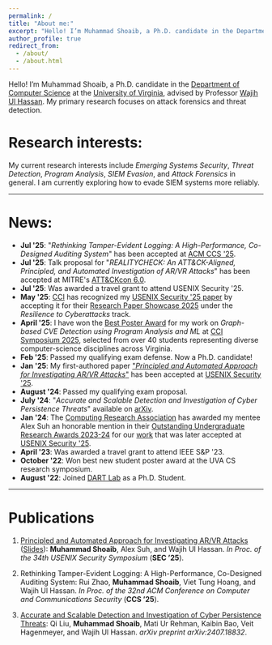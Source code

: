 ```yaml
---
permalink: /
title: "About me:"
excerpt: "Hello! I’m Muhammad Shoaib, a Ph.D. candidate in the Department of Computer Science at the University of Virginia, advised by Professor Wajih Ul Hassan. My primary research focuses on attack forensics and threat detection."
author_profile: true
redirect_from: 
  - /about/
  - /about.html
---
```


Hello! I’m Muhammad Shoaib, a Ph.D. candidate in the [Department of Computer Science](https://engineering.virginia.edu/department/computer-science) at the [University of Virginia](https://www.virginia.edu/), advised by Professor [Wajih Ul Hassan](https://www.cs.virginia.edu/~hur7wv/). My primary research focuses on attack forensics and threat detection.


# Research interests:
My current research interests include *Emerging Systems Security*, *Threat Detection*, *Program Analysis*, *SIEM Evasion*, and *Attack Forensics* in general. I am currently exploring how to evade SIEM systems more reliably.

----

# News:

- **Jul '25**: "*Rethinking Tamper-Evident Logging: A High-Performance, Co-Designed Auditing System*" has been accepted at [ACM CCS '25](https://www.sigsac.org/ccs/CCS2025/).
- **Jul '25**: Talk proposal for "*REALITYCHECK: An ATT&CK-Aligned, Principled, and Automated Investigation of AR/VR Attacks*" has been accepted at MITRE's [ATT&CKcon 6.0](https://na.eventscloud.com/website/82912/).
- **Jul '25**: Was awarded a travel grant to attend USENIX Security '25.
- **May '25**: [CCI](https://cyberinitiative.org/) has recognized my [USENIX Security '25 paper]() by accepting it for their [Research Paper Showcase 2025](https://cyberinitiative.org/research/research-showcase/2025.html) under the *Resilience to Cyberattacks* track.
- **April '25**: I have won the [Best Poster Award](https://cyberinitiative.org/cci-news/2025-news/best-poster-symposium.html#:~:text=Muhammad%20Shoaib%2C%20a%20computer%20science,posters%20from%20students%20across%20Virginia.) for my work on *Graph-based CVE Detection using Program Analysis and ML* at [CCI Symposium 2025](https://cyberinitiative.org/events-programs/events-for-2025/cci-symposium-2025.html), selected from over 40 students representing diverse computer-science disciplines across Virginia.
- **Feb '25**: Passed my qualifying exam defense. Now a Ph.D. candidate!
- **Jan '25**: My first-authored paper ["*Principled and Automated Approach for Investigating AR/VR Attacks*"](https://www.usenix.org/system/files/conference/usenixsecurity25/sec25cycle1-prepub-168-shoaib.pdf) has been accepted at [USENIX Security '25](https://www.usenix.org/conference/usenixsecurity25).
- **August '24**: Passed my qualifying exam proposal.
- **July '24**: "*Accurate and Scalable Detection and Investigation of Cyber Persistence Threats*" available on [arXiv](https://arxiv.org/pdf/2407.18832).
- **Jan '24**: The [Computing Research Association](https://cra.org/) has awarded my mentee Alex Suh an honorable mention in their [Outstanding Undergraduate Research Awards 2023-24](https://cra.org/crn/2024/01/outstanding-undergraduate-research-awards-winners-announcement/) for our [work](https://www.usenix.org/system/files/conference/usenixsecurity25/sec25cycle1-prepub-168-shoaib.pdf) that was later accepted at [USENIX Security '25](https://www.usenix.org/conference/usenixsecurity25).
- **April '23**: Was awarded a travel grant to attend IEEE S&P '23.
- **October '22**: Won best new student poster award at the UVA CS research symposium.
- **August '22**: Joined [DART Lab](https://dartlab.org/) as a Ph.D. Student.

---

# Publications

1. [Principled and Automated Approach for Investigating AR/VR Attacks](https://www.usenix.org/system/files/conference/usenixsecurity25/sec25cycle1-prepub-168-shoaib.pdf) ([Slides](https://drive.google.com/file/d/1bDRPXNgO8WomfpugH9L8whs67M3kRMkR/view?usp=sharing)): **Muhammad Shoaib**, Alex Suh, and Wajih Ul Hassan. *In Proc. of the 34th USENIX Security Symposium* (**SEC ’25**).

2. Rethinking Tamper-Evident Logging: A High-Performance, Co-Designed Auditing System: Rui Zhao, **Muhammad Shoaib**, Viet Tung Hoang, and Wajih Ul Hassan. *In Proc. of the 32nd ACM Conference on Computer and Communications Security* (**CCS ’25**).

3. [Accurate and Scalable Detection and Investigation of Cyber Persistence Threats](https://arxiv.org/pdf/2407.18832): Qi Liu, **Muhammad Shoaib**, Mati Ur Rehman, Kaibin Bao, Veit Hagenmeyer, and Wajih Ul Hassan. *arXiv preprint arXiv:2407.18832*.